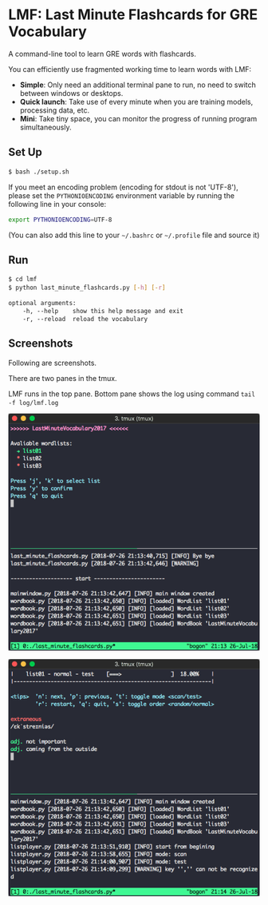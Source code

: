 # LMF: Last Minute Flashcards for GRE Vocabulary

A command-line tool to learn GRE words with flashcards.

You can efficiently use fragmented working time to learn words with LMF:

- **Simple**: Only need an additional terminal pane to run, no need to switch between windows or desktops.
- **Quick launch**: Take use of every minute when you are training models, processing data, etc.
- **Mini**: Take tiny space, you can monitor the progress of running program simultaneously.


## Set Up

```sh
$ bash ./setup.sh
```

If you meet an encoding problem (encoding for stdout is not 'UTF-8'), please set the `PYTHONIOENCODING` environment variable by running the following line in your console:

```sh
export PYTHONIOENCODING=UTF-8
```

(You can also add this line to your `~/.bashrc` or `~/.profile` file and source it)


## Run

```sh
$ cd lmf
$ python last_minute_flashcards.py [-h] [-r]
```

```
optional arguments:
    -h, --help    show this help message and exit
    -r, --reload  reload the vocabulary
```


## Screenshots

Following are screenshots.

There are two panes in the tmux. 

LMF runs in the top pane. Bottom pane shows the log using command `tail -f log/lmf.log`

![main-window](screenshots/main-window.png)

![flashcards](screenshots/flashcards.png)
